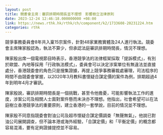 ```yaml
---
layout: post
title: 競委會主席：審訊排期時間長並不理想　影響樹立法律原則
date: 2023-12-24 12:46:18.000000000 +08:00
link: https://news.rthk.hk/rthk/ch/component/k2/1733608-20231224.htm
categories: rthk
---
```


競爭事務委員會8年共入稟15宗案件，針對48家業務實體及24人進行執法。競委會主席陳家殷認為，執法不算少，但承認法庭審訊排期時間長，情況不理想。

陳家殷出席一個電視節目時表示，香港競爭法的法律框架採取「提訴模式」，有別於歐盟、內地等採用「行政執法模式」，委員會可以決定涉案單位有無違法並直接處分，香港競委會的角色只是搜集證據，再提上競爭事務審裁處審理，司法程序的時間不由競委會掌握，以2020年3月教科書懷疑合謀定價的案件為例，排期超過4年到明年4月才審訊。

陳家殷說，審訊排期時間長是一個挑戰，甚至令他擔憂，可能影響執法工作的進度，涉案公司及相關人士面對案件懸而未決亦不理想。他指出，社會希望可以在法庭樹立香港競爭法的重要原則，建立香港的一套學說，目前的情況並不理想。

陳家殷不同意指競委會對油公司及超市懷疑合謀定價調查「無聲無氣」，他說已對油公司展開調查，但不論本港或海外經驗，「合謀定價」和「平衡定價」的概念都容易混淆，要有足夠證據提控並不容易。
